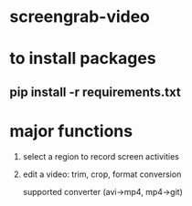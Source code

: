 # screengrab-video

# to install packages
## pip install -r requirements.txt


# major functions
1. select a region to record screen activities
2. edit a video: trim, crop, format conversion
   
   supported converter (avi->mp4, mp4->git)
